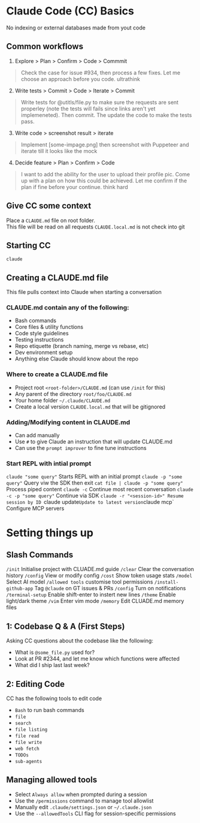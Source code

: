 # Claude Code (CC) Basics
No indexing or external databases made from yout code

## Common workflows
1. Explore > Plan > Confirm > Code > Commmit
> Check the case for issue #934, then process a few fixes. Let me choose an approach before you code. ultrathink

2. Write tests > Commit > Code > Iterate > Commit
> Write tests for @utitls/file.py to make sure the requests are sent properley (note the tests will fails since links aren't yet implemeneted). Then commit. The update the code to make the tests pass.  

3. Write code > screenshot result > iterate
> Implement [some-impage.png] then screenshot with Puppeteer and iterate till it looks like the mock

4. Decide feature > Plan > Confirm > Code
> I want to add the ability for the user to upload their profile pic. Come up with a plan on how this could be achieved. Let me confirm if the plan if fine before your continue. think hard  

## Give CC some context
Place a `CLAUDE.md` file on root folder.  
This file will be read on all requests
`CLAUDE.local.md` is not check into git


## Starting CC
`claude`

## Creating a CLAUDE.md file
This file pulls context into Claude when starting a conversation

### CLAUDE.md contain any of the following:
- Bash commands
- Core files & utility functions
- Code style guidelines
- Testing instructions
- Repo etiquette (branch naming, merge vs rebase, etc)
- Dev environment setup
- Anything else Claude should know about the repo

### Where to create a CLAUDE.md file
- Project root `<root-folder>/CLAUDE.md` (can use `/init` for this)
- Any parent of the directory `root/foo/CLAUDE.md`
- Your home folder `~/.claude/CLAUDE.md`
- Create a local version `CLAUDE.local.md` that will be gitignored 

### Adding/Modifying content in CLAUDE.md
- Can add manually
- Use `#` to give Claude an instruction that will update CLAUDE.md
- Can use the `prompt improver` to fine tune instructions

### Start REPL with intial prompt
`claude "some query"` Starts REPL with an initial prompt
`claude -p "some query"` Query viw the SDK then exit
`cat file | claude -p "some query"` Process piped content
`claude -c` Continue most recent conversation
`claude -c -p "some query"` Continue via SDK
`claude -r "<session-id>" Resume session by ID
`claude update` Update to latest version
`claude mcp` Configure MCP servers

# Setting things up

## Slash Commands
`/init` Initialise project with CLUADE.md guide
`/clear` Clear the conversation history
`/config` View or modify config
`/cost` Show token usage stats
`/model` Select AI model
`/allowed tools` customise tool permissions
`/install-github-app` Tag `@claude` on GT issues & PRs
`/config` Turn on notifications
`/terminal-setup` Enable shift-enter to instert new lines
`/theme` Enable light/dark theme
`/vim` Enter vim mode
`/memory` Edit CLUADE.md memory files


## 1: Codebase Q & A (First Steps)
Asking CC questions about the codebase like the following:
- What is `@some_file.py` used for?
- Look at PR #2344, and let me know which functions were affected
- What did I ship last last week?

## 2: Editing Code
CC has the following tools to edit code
- `Bash` to run bash commands
- `file`
- `search`
- `file listing`
- `file read`
- `file write`
- `web fetch`
- `TODOs`
- `sub-agents`

## Managing allowed tools
- Select `Always allow` when prompted during a session
- Use the `/permissions` command to manage tool allowlist
- Manually edit `.claude/settings.json` or `~/.claude.json`
- Use the `--allowedTools` CLI flag for session-specific permissions


